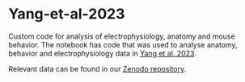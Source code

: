 # Yang-et-al-2023
Custom code for analysis of electrophysiology, anatomy and mouse behavior. 
The notebook has code that was used to analyse anatomy, behavior and electrophysiology data in [Yang et al. 2023](https://doi.org/10.1016/j.cell.2022.12.009).

Relevant data can be found in our [Zenodo repository](https://doi.org/10.5281/zenodo.7363150).
